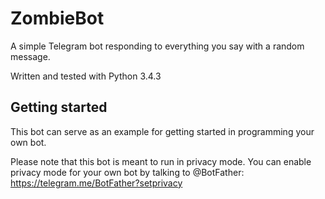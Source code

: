 # ZombieBot
A simple Telegram bot responding to everything you say with a random message.

Written and tested with Python 3.4.3

## Getting started

This bot can serve as an example for getting started in programming your own bot.

Please note that this bot is meant to run in privacy mode. You can enable privacy mode for your own bot by talking to @BotFather: https://telegram.me/BotFather?setprivacy

